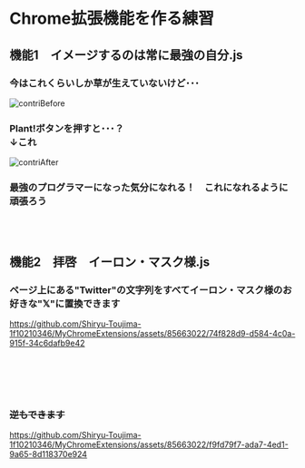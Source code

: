 # Chrome拡張機能を作る練習

## 機能1　イメージするのは常に最強の自分.js

### 今はこれくらいしか草が生えていないけど･･･

![contriBefore](https://github.com/Shiryu-Toujima-1f10210346/MyChromeExtensions/assets/85663022/b14550bf-f624-45e5-88d0-914216cc74e3)

### Plant!ボタンを押すと･･･？　　　　　　　　　　　　　　　　　　　　　　　　　　　　　↓これ

![contriAfter](https://github.com/Shiryu-Toujima-1f10210346/MyChromeExtensions/assets/85663022/f2f36748-4fbf-4e2a-baf0-f9d5b5c10bc1)

### 最強のプログラマーになった気分になれる！　これになれるように頑張ろう　　
<br><br>

## 機能2　拝啓　イーロン・マスク様.js

### ページ上にある"Twitter"の文字列をすべてイーロン・マスク様のお好きな"𝕏"に置換できます

https://github.com/Shiryu-Toujima-1f10210346/MyChromeExtensions/assets/85663022/74f828d9-d584-4c0a-915f-34c6dafb9e42

<br><br><br><br>

### ~~逆もできます~~

https://github.com/Shiryu-Toujima-1f10210346/MyChromeExtensions/assets/85663022/f9fd79f7-ada7-4ed1-9a65-8d118370e924
